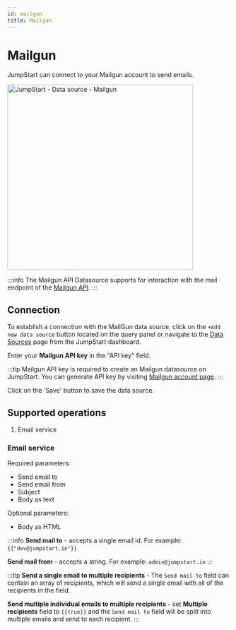```yaml
---
id: mailgun
title: Mailgun
---
```


# Mailgun

JumpStart can connect to your Mailgun account to send emails.

<img class="screenshot-full" src="/img/datasource-reference/mailgun/mailgun-datasource-v2.png" alt="JumpStart - Data source - Mailgun" height="420" />

:::info
The Mailgun API Datasource supports for interaction with the mail endpoint of the [Mailgun API](https://documentation.mailgun.com/en/latest/api-intro.html#authentication-1).
:::

## Connection

To establish a connection with the MailGun data source, click on the `+Add new data source` button located on the query panel or navigate to the [Data Sources](https://docs.jumpstart.com/docs/data-sources/overview) page from the JumpStart dashboard.

Enter your **Mailgun API key** in the "API key" field.

:::tip
Mailgun API key is required to create an Mailgun datasource on JumpStart. You can generate API key by visiting [Mailgun account page](https://app.mailgun.com/app/account/security/api_keys).
:::

Click on the 'Save' button to save the data source.

## Supported operations

1.  Email service

### Email service

Required parameters:

- Send email to
- Send email from
- Subject
- Body as text

Optional parameters:

- Body as HTML

:::info
**Send mail to** - accepts a single email id. 
For example:
`{{"dev@jumpstart.io"}}`.

**Send mail from** - accepts a string.
For example: `admin@jumpstart.io`
:::

:::tip
**Send a single email to multiple recipients** - The `Send mail to` field can contain an array of recipients, which will send a single email with all of the recipients in the field.

**Send multiple individual emails to multiple recipients** - set <b>Multiple recipients</b> field to `{{true}}` and the `Send mail to` field will be split into multiple emails and send to each recipient.
:::
